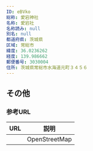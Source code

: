 ```yaml
---
ID: eBVko
総称: 愛宕神社
名称: 愛宕社
名称読み: null
別名: null
都道府県: 茨城県
区域: 常総市
緯度: 36.0236262
経度: 139.986662
郵便番号: 3030004
住所: 茨城県常総市水海道元町３４５６
---
```


## その他

### 参考URL

| URL | 説明          |
| --- | ------------- |
|     | OpenStreetMap |
